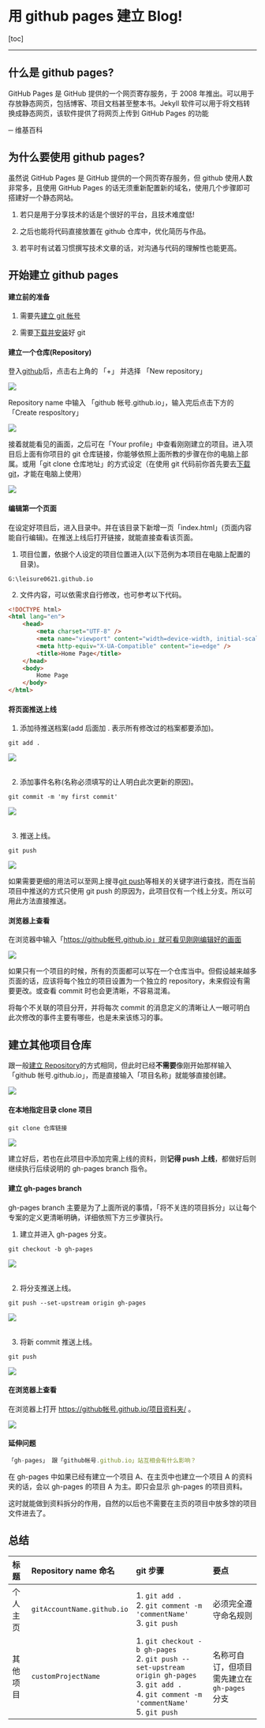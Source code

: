 <h1>用 github pages 建立 Blog!</h1>

[toc]

---

## 什么是 github pages?

GitHub Pages 是 GitHub 提供的一个网页寄存服务，于 2008 年推出。可以用于存放静态网页，包括博客、项目文档甚至整本书。Jekyll 软件可以用于将文档转换成静态网页，该软件提供了将网页上传到 GitHub Pages 的功能

─ 维基百科

## 为什么要使用 github pages?

虽然说 GitHub Pages 是 GitHub 提供的一个网页寄存服务，但 github 使用人数非常多，且使用 GitHub Pages 的话无须重新配置新的域名，使用几个步骤即可搭建好一个静态网站。

1. 若只是用于分享技术的话是个很好的平台，且技术难度低!

2. 之后也能将代码直接放置在 github 仓库中，优化简历与作品。

3. 若平时有试着习惯撰写技术文章的话，对沟通与代码的理解性也能更高。

## 开始建立 github pages

#### 建立前的准备

1. 需要先[建立 git 帐号](https://github.com/)

2. 需要[下载并安装](https://git-scm.com/downloads)好 git

#### 建立一个仓库(Repository)

登入[github](https://github.com/)后，点击右上角的 「+」 并选择 「New repository」

<div class="g-img">
    <a href="../image/06.png" target="_blank">
        <img src="../image/06.png" />
    </a>
</div>

Repository name 中输入 「github 帐号.github.io」，输入完后点击下方的 「Create resposltory」

<div class="g-img">
    <a href="../image/01.png" target="_blank">
        <img src="../image/01.png" />
    </a>
</div>

接着就能看见的画面，之后可在「Your profile」中查看刚刚建立的项目。进入项目后上面有你项目的 git 仓库链接，你能够依照上面所教的步骤在你的电脑上部属。或用「git clone 仓库地址」的方式设定（在使用 git 代码前你首先要去[下载 git](https://git-scm.com/downloads)，才能在电脑上使用）

<div class="g-img">
    <a href="../image/07.png" target="_blank">
        <img src="../image/07.png" />
    </a>
</div>

#### 编辑第一个页面

在设定好项目后，进入目录中。并在该目录下新增一页「index.html」(页面内容能自行编辑)。在推送上线后打开链接，就能直接查看该页面。

1. 项目位置，依据个人设定的项目位置进入(以下范例为本项目在电脑上配置的目录)。

```git
G:\leisure0621.github.io
```

2. 文件内容，可以依需求自行修改，也可参考以下代码。

```html
<!DOCTYPE html>
<html lang="en">
    <head>
        <meta charset="UTF-8" />
        <meta name="viewport" content="width=device-width, initial-scale=1.0" />
        <meta http-equiv="X-UA-Compatible" content="ie=edge" />
        <title>Home Page</title>
    </head>
    <body>
        Home Page
    </body>
</html>
```

#### 将页面推送上线

1. 添加待推送档案(add 后面加 . 表示所有修改过的档案都要添加)。

```git
git add .
```

<div class="g-img">
    <a href="../image/16.png" target="_blank">
        <img src="../image/16.png" />
    </a>
</div>
<br>

2. 添加事件名称(名称必须填写的让人明白此次更新的原因)。

```git
git commit -m 'my first commit'
```

<div class="g-img">
    <a href="../image/17.png" target="_blank">
        <img src="../image/17.png" />
    </a>
</div>
<br>

3. 推送上线。

```git
git push
```

<div class="g-img">
    <a href="../image/18.png" target="_blank">
        <img src="../image/18.png" />
    </a>
</div>

如果需要更细的用法可以至网上搜寻[git push](https://blog.csdn.net/qq_37577660/article/details/78565899)等相关的关键字进行查找，而在当前项目中推送的方式只使用 git push 的原因为，此项目仅有一个线上分支。所以可用此方法直接推送。

#### 浏览器上查看

在浏览器中输入「https://github帐号.github.io」就可看见刚刚编辑好的画面

<div class="g-img">
    <a href="../image/14.png" target="_blank">
        <img src="../image/14.png" />
    </a>
</div>

如果只有一个项目的时候，所有的页面都可以写在一个仓库当中。但假设越来越多页面的话，应该将每个独立的项目设置为一个独立的 repository，未来假设有需要更改。或查看 commit 时也会更清晰，不容易混淆。

将每个不关联的项目分开，并将每次 commit 的消息定义的清晰让人一眼可明白此次修改的事件主要有哪些，也是未来该练习的事。

## 建立其他项目仓库

跟一般[建立 Repository](https://github.com/new)的方式相同，但此时已经**不需要**像刚开始那样输入「github 帐号.github.io」，而是直接输入「项目名称」就能够直接创建。

<div class="g-img">
    <a href="../image/10.png" target="_blank">
        <img src="../image/10.png" />
    </a>
</div>

#### 在本地指定目录 clone 项目

```git
git clone 仓库链接
```

<div class="g-img">
    <a href="../image/19.png" target="_blank">
        <img src="../image/19.png" />
    </a>
</div>

建立好后，若也在此项目中添加完需上线的资料，则**记得 push 上线**，都做好后则继续执行后续说明的 gh-pages branch 指令。

#### 建立 gh-pages branch

gh-pages branch 主要是为了上面所说的事情，「将不关连的项目拆分」以让每个专案的定义更清晰明确，详细依照下方三步骤执行。

1. 建立并进入 gh-pages 分支。

```git
git checkout -b gh-pages
```

<div class="g-img">
    <a href="../image/15.png" target="_blank">
        <img src="../image/15.png" />
    </a>
</div>
<br>

2. 将分支推送上线。

```git
git push --set-upstream origin gh-pages
```

<div class="g-img">
    <a href="../image/11.png" target="_blank">
        <img src="../image/11.png" />
    </a>
</div>
<br>

3. 将新 commit 推送上线。

```git
git push
```

<div class="g-img">
    <a href="../image/18.png" target="_blank">
        <img src="../image/18.png" />
    </a>
</div>

#### 在浏览器上查看

在浏览器上打开 https://github帐号.github.io/项目资料夹/ 。

<div class="g-img">
    <a href="../image/20.png" target="_blank">
        <img src="../image/20.png" />
    </a>
</div>

#### 延伸问题

```js
「gh-pages」 跟「github帐号.github.io」站互相会有什么影响？
```

在 gh-pages 中如果已经有建立一个项目 A、在主页中也建立一个项目 A 的资料夹的话，会以 gh-pages 的项目 A 为主。即只会显示 gh-pages 的项目资料。

这时就能做到资料拆分的作用，自然的以后也不需要在主页的项目中放多馀的项目文件进去了。

## 总结

| 标题     | Repository name 命名       | git 步骤                                                                                                                                                    | 要点                                       |
| :------- | :------------------------- | :---------------------------------------------------------------------------------------------------------------------------------------------------------- | :----------------------------------------- |
| 个人主页 | `gitAccountName.github.io` | 1. `git add .` <br> 2. `git comment -m 'commentName'`<br> 3. `git push`                                                                                     | 必须完全遵守命名规则                       |
| 其他项目 | `customProjectName`        | 1. `git checkout -b gh-pages` <br>2. `git push --set-upstream origin gh-pages`<br> 3. `git add .` <br> 4. `git comment -m 'commentName'` <br> 5. `git push` | 名称可自订，但项目需先建立在`gh-pages`分支 |
